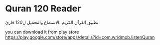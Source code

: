 	
# Quran 120 Reader 
تطبيق القرآن الكريم :الاستماع والتحميل ل120 قارئ

you can download it from play store https://play.google.com/store/apps/details?id=com.wridmob.listenQuran
